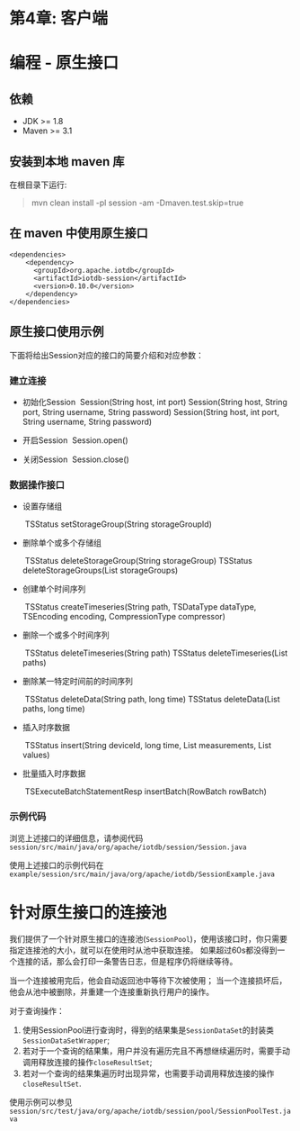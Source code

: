 <!--

    Licensed to the Apache Software Foundation (ASF) under one
    or more contributor license agreements.  See the NOTICE file
    distributed with this work for additional information
    regarding copyright ownership.  The ASF licenses this file
    to you under the Apache License, Version 2.0 (the
    "License"); you may not use this file except in compliance
    with the License.  You may obtain a copy of the License at
    
        http://www.apache.org/licenses/LICENSE-2.0
    
    Unless required by applicable law or agreed to in writing,
    software distributed under the License is distributed on an
    "AS IS" BASIS, WITHOUT WARRANTIES OR CONDITIONS OF ANY
    KIND, either express or implied.  See the License for the
    specific language governing permissions and limitations
    under the License.

-->

# 第4章: 客户端

# 编程 - 原生接口

## 依赖

* JDK >= 1.8
* Maven >= 3.1

## 安装到本地 maven 库

在根目录下运行:
> mvn clean install -pl session -am -Dmaven.test.skip=true

## 在 maven 中使用原生接口

```
<dependencies>
    <dependency>
      <groupId>org.apache.iotdb</groupId>
      <artifactId>iotdb-session</artifactId>
      <version>0.10.0</version>
    </dependency>
</dependencies>
```

## 原生接口使用示例
下面将给出Session对应的接口的简要介绍和对应参数：

### 建立连接

* 初始化Session
  ​	Session(String host, int port)
  	Session(String host, String port, String username, String password)
  	Session(String host, int port, String username, String password)

* 开启Session
  ​	Session.open()

* 关闭Session
  ​	Session.close()

### 数据操作接口

* 设置存储组

  ​	TSStatus setStorageGroup(String storageGroupId)

* 删除单个或多个存储组

  ​	TSStatus deleteStorageGroup(String storageGroup)
  	TSStatus deleteStorageGroups(List<String> storageGroups)

* 创建单个时间序列

  ​	TSStatus createTimeseries(String path, TSDataType dataType, TSEncoding encoding, CompressionType compressor)

* 删除一个或多个时间序列

  ​	TSStatus deleteTimeseries(String path)
  	TSStatus deleteTimeseries(List<String> paths)

* 删除某一特定时间前的时间序列

  ​	TSStatus deleteData(String path, long time)
  	TSStatus deleteData(List<String> paths, long time)

* 插入时序数据

  ​	TSStatus insert(String deviceId, long time, List<String> measurements, List<String> values)

* 批量插入时序数据

  ​	TSExecuteBatchStatementResp insertBatch(RowBatch rowBatch)

### 示例代码

浏览上述接口的详细信息，请参阅代码 ```session/src/main/java/org/apache/iotdb/session/Session.java```

使用上述接口的示例代码在 ```example/session/src/main/java/org/apache/iotdb/SessionExample.java```

# 针对原生接口的连接池

我们提供了一个针对原生接口的连接池(`SessionPool`)，使用该接口时，你只需要指定连接池的大小，就可以在使用时从池中获取连接。
如果超过60s都没得到一个连接的话，那么会打印一条警告日志，但是程序仍将继续等待。

当一个连接被用完后，他会自动返回池中等待下次被使用；
当一个连接损坏后，他会从池中被删除，并重建一个连接重新执行用户的操作。

对于查询操作：

1. 使用SessionPool进行查询时，得到的结果集是`SessionDataSet`的封装类`SessionDataSetWrapper`;
2. 若对于一个查询的结果集，用户并没有遍历完且不再想继续遍历时，需要手动调用释放连接的操作`closeResultSet`;
3. 若对一个查询的结果集遍历时出现异常，也需要手动调用释放连接的操作`closeResultSet`.

使用示例可以参见 ```session/src/test/java/org/apache/iotdb/session/pool/SessionPoolTest.java```